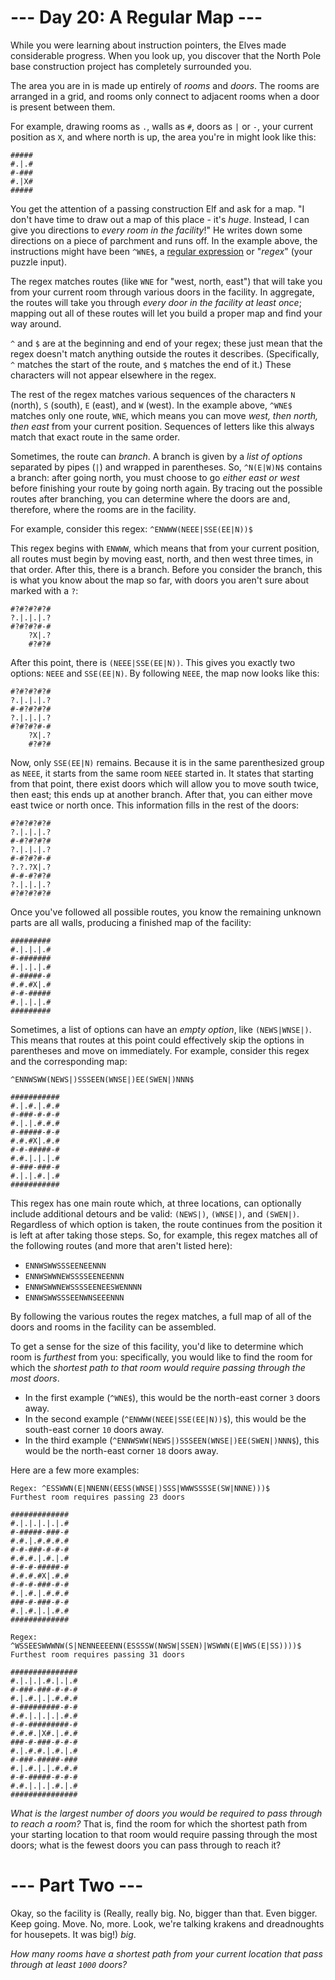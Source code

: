 ﻿# --- Day 20: A Regular Map ---

While you were learning about instruction pointers, the Elves made considerable progress. When you look up, you discover that the North Pole base construction project has completely surrounded you.

The area you are in is made up entirely of *rooms* and *doors*. The rooms are arranged in a grid, and rooms only connect to adjacent rooms when a door is present between them.

For example, drawing rooms as ```.```, walls as ```#```, doors as ```|``` or ```-```, your current position as ```X```, and where north is up, the area you're in might look like this:


```
#####
#.|.#
#-###
#.|X#
#####
```


You get the attention of a passing construction Elf and ask for a map. "I don't have time to draw out a map of this place - it's *huge*. Instead, I can give you directions to *every room in the facility*!" He writes down some directions on a piece of parchment and runs off. In the example above, the instructions might have been ```^WNE$```, a [regular expression](https://en.wikipedia.org/wiki/Regular_expression) or "*regex*" (your puzzle input).

The regex matches routes (like ```WNE``` for "west, north, east") that will take you from your current room through various doors in the facility. In aggregate, the routes will take you through *every door in the facility at least once*; mapping out all of these routes will let you build a proper map and find your way around.

```^``` and ```$``` are at the beginning and end of your regex; these just mean that the regex doesn't match anything outside the routes it describes. (Specifically, ```^``` matches the start of the route, and ```$``` matches the end of it.) These characters will not appear elsewhere in the regex.

The rest of the regex matches various sequences of the characters ```N``` (north), ```S``` (south), ```E``` (east), and ```W``` (west). In the example above, ```^WNE$``` matches only one route, ```WNE```, which means you can move *west, then north, then east* from your current position. Sequences of letters like this always match that exact route in the same order.

Sometimes, the route can *branch*. A branch is given by a *list of options* separated by pipes (```|```) and wrapped in parentheses. So, ```^N(E|W)N$``` contains a branch: after going north, you must choose to go *either east or west* before finishing your route by going north again. By tracing out the possible routes after branching, you can determine where the doors are and, therefore, where the rooms are in the facility.

For example, consider this regex: ```^ENWWW(NEEE|SSE(EE|N))$```

This regex begins with ```ENWWW```, which means that from your current position, all routes must begin by moving east, north, and then west three times, in that order. After this, there is a branch.  Before you consider the branch, this is what you know about the map so far, with doors you aren't sure about marked with a ```?```:


```
#?#?#?#?#
?.|.|.|.?
#?#?#?#-#
    ?X|.?
    #?#?#
```


After this point, there is ```(NEEE|SSE(EE|N))```. This gives you exactly two options: ```NEEE``` and ```SSE(EE|N)```. By following ```NEEE```, the map now looks like this:


```
#?#?#?#?#
?.|.|.|.?
#-#?#?#?#
?.|.|.|.?
#?#?#?#-#
    ?X|.?
    #?#?#
```


Now, only ```SSE(EE|N)``` remains. Because it is in the same parenthesized group as ```NEEE```, it starts from the same room ```NEEE``` started in. It states that starting from that point, there exist doors which will allow you to move south twice, then east; this ends up at another branch. After that, you can either move east twice or north once. This information fills in the rest of the doors:


```
#?#?#?#?#
?.|.|.|.?
#-#?#?#?#
?.|.|.|.?
#-#?#?#-#
?.?.?X|.?
#-#-#?#?#
?.|.|.|.?
#?#?#?#?#
```


Once you've followed all possible routes, you know the remaining unknown parts are all walls, producing a finished map of the facility:


```
#########
#.|.|.|.#
#-#######
#.|.|.|.#
#-#####-#
#.#.#X|.#
#-#-#####
#.|.|.|.#
#########
```


Sometimes, a list of options can have an *empty option*, like ```(NEWS|WNSE|)```. This means that routes at this point could effectively skip the options in parentheses and move on immediately.  For example, consider this regex and the corresponding map:


```
^ENNWSWW(NEWS|)SSSEEN(WNSE|)EE(SWEN|)NNN$

###########
#.|.#.|.#.#
#-###-#-#-#
#.|.|.#.#.#
#-#####-#-#
#.#.#X|.#.#
#-#-#####-#
#.#.|.|.|.#
#-###-###-#
#.|.|.#.|.#
###########
```


This regex has one main route which, at three locations, can optionally include additional detours and be valid: ```(NEWS|)```, ```(WNSE|)```, and ```(SWEN|)```. Regardless of which option is taken, the route continues from the position it is left at after taking those steps. So, for example, this regex matches all of the following routes (and more that aren't listed here):


* ```ENNWSWWSSSEENEENNN```
* ```ENNWSWWNEWSSSSEENEENNN```
* ```ENNWSWWNEWSSSSEENEESWENNNN```
* ```ENNWSWWSSSEENWNSEEENNN```


By following the various routes the regex matches, a full map of all of the doors and rooms in the facility can be assembled.

To get a sense for the size of this facility, you'd like to determine which room is *furthest* from you: specifically, you would like to find the room for which the *shortest path to that room would require passing through the most doors*.


* In the first example (```^WNE$```), this would be the north-east corner ```3``` doors away.
* In the second example (```^ENWWW(NEEE|SSE(EE|N))$```), this would be the south-east corner ```10``` doors away.
* In the third example (```^ENNWSWW(NEWS|)SSSEEN(WNSE|)EE(SWEN|)NNN$```), this would be the north-east corner ```18``` doors away.


Here are a few more examples:


```
Regex: ^ESSWWN(E|NNENN(EESS(WNSE|)SSS|WWWSSSSE(SW|NNNE)))$
Furthest room requires passing 23 doors

#############
#.|.|.|.|.|.#
#-#####-###-#
#.#.|.#.#.#.#
#-#-###-#-#-#
#.#.#.|.#.|.#
#-#-#-#####-#
#.#.#.#X|.#.#
#-#-#-###-#-#
#.|.#.|.#.#.#
###-#-###-#-#
#.|.#.|.|.#.#
#############
```



```
Regex: ^WSSEESWWWNW(S|NENNEEEENN(ESSSSW(NWSW|SSEN)|WSWWN(E|WWS(E|SS))))$
Furthest room requires passing 31 doors

###############
#.|.|.|.#.|.|.#
#-###-###-#-#-#
#.|.#.|.|.#.#.#
#-#########-#-#
#.#.|.|.|.|.#.#
#-#-#########-#
#.#.#.|X#.|.#.#
###-#-###-#-#-#
#.|.#.#.|.#.|.#
#-###-#####-###
#.|.#.|.|.#.#.#
#-#-#####-#-#-#
#.#.|.|.|.#.|.#
###############
```


*What is the largest number of doors you would be required to pass through to reach a room?* That is, find the room for which the shortest path from your starting location to that room would require passing through the most doors; what is the fewest doors you can pass through to reach it?

# --- Part Two ---

Okay, so the facility is (Really, really big. No, bigger than that. Even bigger. Keep going. Move. No, more. Look, we're talking krakens and dreadnoughts for housepets. It was big!) *big*.

*How many rooms have a shortest path from your current location that pass through at least ```1000``` doors?*